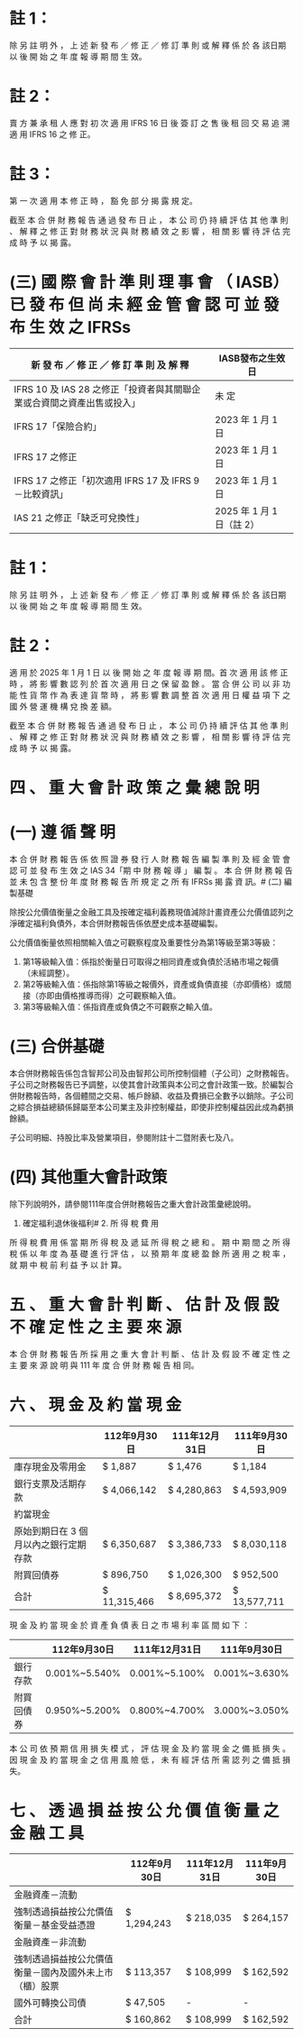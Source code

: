 # 註 1：

除 另 註 明 外 ， 上 述 新 發 布 ／ 修 正 ／ 修 訂 準 則 或 解 釋 係 於 各 該日期 以 後 開 始 之 年 度 報 導 期 間 生 效。

# 註 2：

賣 方 兼 承 租 人 應 對 初 次 適 用 IFRS 16 日 後 簽 訂 之 售 後 租 回 交 易 追 溯 適 用 IFRS 16 之 修 正。

# 註 3：

第 一 次 適 用 本 修 正 時 ， 豁 免 部 分 揭 露 規 定。

截至 本 合 併 財 務 報 告 通 過 發 布 日 止 ， 本 公 司 仍 持 續 評 估 其 他 準 則 、 解 釋 之 修 正 對 財 務 狀 況 與 財 務 績 效 之 影 響 ， 相 關 影 響 待 評 估 完 成 時 予 以 揭 露。

# (三) 國 際 會 計 準 則 理 事 會 （ IASB） 已 發 布 但 尚 未 經 金 管 會 認 可 並 發 布 生 效 之 IFRSs

|新 發 布 ／ 修 正 ／ 修 訂 準 則 及 解 釋|IASB發布之生效日|
|---|---|
|IFRS 10 及 IAS 28 之修正「投資者與其關聯企業或合資間之資產出售或投入」|未 定|
|IFRS 17「保險合約」|2023 年 1 月 1 日|
|IFRS 17 之修正|2023 年 1 月 1 日|
|IFRS 17 之修正「初次適用 IFRS 17 及 IFRS 9－比較資訊」|2023 年 1 月 1 日|
|IAS 21 之修正「缺乏可兌換性」|2025 年 1 月 1 日（註 2）|

# 註 1：

除 另 註 明 外 ， 上 述 新 發 布 ／ 修 正 ／ 修 訂 準 則 或 解 釋 係 於 各 該日期 以 後 開 始 之 年 度 報 導 期 間 生 效。

# 註 2：

適 用 於 2025 年 1 月 1 日 以 後 開 始 之 年 度 報 導 期 間。首 次 適 用 該 修 正 時 ， 將 影 響 數 認 列 於 首 次 適 用 日 之 保 留 盈 餘 。 當 合 併 公 司 以 非 功 能 性 貨 幣 作 為 表 達 貨 幣 時 ， 將 影 響 數 調 整 首 次 適 用 日 權 益 項 下 之 國 外 營 運 機 構 兌 換 差 額。

截至 本 合 併 財 務 報 告 通 過 發 布 日 止 ， 本 公 司 仍 持 續 評 估 其 他 準 則 、 解 釋 之 修 正 對 財 務 狀 況 與 財 務 績 效 之 影 響 ， 相 關 影 響 待 評 估 完 成 時 予 以 揭 露。

# 四 、 重 大 會 計 政 策 之 彙 總 說 明

# (一) 遵 循 聲 明

本 合 併 財 務 報 告 係 依 照 證 券 發 行 人 財 務 報 告 編 製 準 則 及 經 金 管 會 認 可 並 發 布 生 效 之 IAS 34「期 中 財 務 報 導 」 編 製 。 本 合 併 財 務 報 告 並 未 包 含 整 份 年 度 財 務 報 告 所 規 定 之 所 有 IFRSs 揭 露 資 訊。# (二) 編製基礎

除按公允價值衡量之金融工具及按確定福利義務現值減除計畫資產公允價值認列之淨確定福利負債外，本合併財務報告係依歷史成本基礎編製。

公允價值衡量依照相關輸入值之可觀察程度及重要性分為第1等級至第3等級：

1. 第1等級輸入值：係指於衡量日可取得之相同資產或負債於活絡市場之報價（未經調整）。
2. 第2等級輸入值：係指除第1等級之報價外，資產或負債直接（亦即價格）或間接（亦即由價格推導而得）之可觀察輸入值。
3. 第3等級輸入值：係指資產或負債之不可觀察之輸入值。

# (三) 合併基礎

本合併財務報告係包含智邦公司及由智邦公司所控制個體（子公司）之財務報告。子公司之財務報告已予調整，以使其會計政策與本公司之會計政策一致。於編製合併財務報告時，各個體間之交易、帳戶餘額、收益及費損已全數予以銷除。子公司之綜合損益總額係歸屬至本公司業主及非控制權益，即使非控制權益因此成為虧損餘額。

子公司明細、持股比率及營業項目，參閱附註十二暨附表七及八。

# (四) 其他重大會計政策

除下列說明外，請參閱111年度合併財務報告之重大會計政策彙總說明。

1. 確定福利退休後福利# 2. 所 得 稅 費 用

所 得 稅 費 用 係 當 期 所 得 稅 及 遞 延 所 得 稅 之 總 和 。 期 中 期 間 之 所 得 稅 係 以 年 度 為 基 礎 進 行 評 估 ， 以 預 期 年 度 總 盈 餘 所 適 用 之 稅 率 ， 就 期 中 稅 前 利 益 予 以 計 算。

# 五 、 重 大 會 計 判 斷 、 估 計 及 假 設 不 確 定 性 之 主 要 來 源

本 合 併 財 務 報 告 所 採 用 之 重 大 會 計 判 斷 、 估 計 及 假 設 不 確 定 性 之 主 要 來 源 說 明 與 111 年 度 合 併 財 務 報 告 相 同。

# 六 、 現 金 及 約 當 現 金

| |112年9月30日|111年12月31日|111年9月30日|
|---|---|---|---|
|庫存現金及零用金|$ 1,887|$ 1,476|$ 1,184|
|銀行支票及活期存款|$ 4,066,142|$ 4,280,863|$ 4,593,909|
|約當現金| | | |
|原始到期日在 3 個月以內之銀行定期存款|$ 6,350,687|$ 3,386,733|$ 8,030,118|
|附買回債券|$ 896,750|$ 1,026,300|$ 952,500|
|合計|$ 11,315,466|$ 8,695,372|$ 13,577,711|

現 金 及 約 當 現 金 於 資 產 負 債 表 日 之 市 場 利 率 區 間 如 下 ：

| |112年9月30日|111年12月31日|111年9月30日|
|---|---|---|---|
|銀行存款|0.001%~5.540%|0.001%~5.100%|0.001%~3.630%|
|附買回債券|0.950%~5.200%|0.800%~4.700%|3.000%~3.050%|

本 公 司 依 預 期 信 用 損 失 模 式 ， 評 估 現 金 及 約 當 現 金 之 備 抵 損 失 。 因 現 金 及 約 當 現 金 之 信 用 風 險 低 ， 未 有 經 評 估 所 需 認 列 之 備 抵 損 失。

# 七 、 透 過 損 益 按 公 允 價 值 衡 量 之 金 融 工 具

| |112年9月30日|111年12月31日|111年9月30日|
|---|---|---|---|
|金融資產－流動| | | |
|強制透過損益按公允價值衡量－基金受益憑證|$ 1,294,243|$ 218,035|$ 264,157|
|金融資產－非流動| | | |
|強制透過損益按公允價值衡量－國內及國外未上市（櫃）股票|$ 113,357|$ 108,999|$ 162,592|
|國外可轉換公司債|$ 47,505|-|-|
|合計|$ 160,862|$ 108,999|$ 162,592|